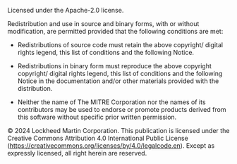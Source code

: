 Licensed under the Apache-2.0 license.  

Redistribution and use in source and binary forms, with or without modification, are permitted provided that the following conditions are met:  

- Redistributions of source code must retain the above copyright/ digital rights legend, this list of conditions and the following Notice.  

- Redistributions in binary form must reproduce the above copyright copyright/ digital rights legend, this list of conditions and the following Notice in the documentation and/or other materials provided with the distribution.  

- Neither the name of The MITRE Corporation nor the names of its contributors may be used to endorse or promote products derived from this software without specific prior written permission.

© 2024 Lockheed Martin Corporation. This publication is licensed under the Creative Commons Attribution 4.0 International Public License (https://creativecommons.org/licenses/by/4.0/legalcode.en).  Except as expressly licensed, all right herein are reserved.
